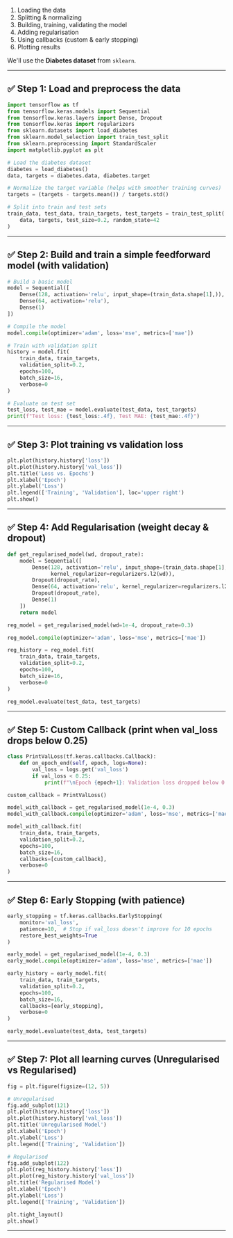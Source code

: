 
1. Loading the data
2. Splitting & normalizing
3. Building, training, validating the model
4. Adding regularisation
5. Using callbacks (custom & early stopping)
6. Plotting results

We'll use the **Diabetes dataset** from `sklearn`.

---

## ✅ Step 1: Load and preprocess the data

```python
import tensorflow as tf
from tensorflow.keras.models import Sequential
from tensorflow.keras.layers import Dense, Dropout
from tensorflow.keras import regularizers
from sklearn.datasets import load_diabetes
from sklearn.model_selection import train_test_split
from sklearn.preprocessing import StandardScaler
import matplotlib.pyplot as plt

# Load the diabetes dataset
diabetes = load_diabetes()
data, targets = diabetes.data, diabetes.target

# Normalize the target variable (helps with smoother training curves)
targets = (targets - targets.mean()) / targets.std()

# Split into train and test sets
train_data, test_data, train_targets, test_targets = train_test_split(
    data, targets, test_size=0.2, random_state=42
)
```

---

## ✅ Step 2: Build and train a simple feedforward model (with validation)

```python
# Build a basic model
model = Sequential([
    Dense(128, activation='relu', input_shape=(train_data.shape[1],)),
    Dense(64, activation='relu'),
    Dense(1)
])

# Compile the model
model.compile(optimizer='adam', loss='mse', metrics=['mae'])

# Train with validation split
history = model.fit(
    train_data, train_targets,
    validation_split=0.2,
    epochs=100,
    batch_size=16,
    verbose=0
)

# Evaluate on test set
test_loss, test_mae = model.evaluate(test_data, test_targets)
print(f"Test loss: {test_loss:.4f}, Test MAE: {test_mae:.4f}")
```

---

## ✅ Step 3: Plot training vs validation loss

```python
plt.plot(history.history['loss'])
plt.plot(history.history['val_loss'])
plt.title('Loss vs. Epochs')
plt.xlabel('Epoch')
plt.ylabel('Loss')
plt.legend(['Training', 'Validation'], loc='upper right')
plt.show()
```

---

## ✅ Step 4: Add Regularisation (weight decay & dropout)

```python
def get_regularised_model(wd, dropout_rate):
    model = Sequential([
        Dense(128, activation='relu', input_shape=(train_data.shape[1],),
              kernel_regularizer=regularizers.l2(wd)),
        Dropout(dropout_rate),
        Dense(64, activation='relu', kernel_regularizer=regularizers.l2(wd)),
        Dropout(dropout_rate),
        Dense(1)
    ])
    return model

reg_model = get_regularised_model(wd=1e-4, dropout_rate=0.3)

reg_model.compile(optimizer='adam', loss='mse', metrics=['mae'])

reg_history = reg_model.fit(
    train_data, train_targets,
    validation_split=0.2,
    epochs=100,
    batch_size=16,
    verbose=0
)

reg_model.evaluate(test_data, test_targets)
```

---

## ✅ Step 5: Custom Callback (print when val\_loss drops below 0.25)

```python
class PrintValLoss(tf.keras.callbacks.Callback):
    def on_epoch_end(self, epoch, logs=None):
        val_loss = logs.get('val_loss')
        if val_loss < 0.25:
            print(f"\nEpoch {epoch+1}: Validation loss dropped below 0.25: {val_loss:.4f}")

custom_callback = PrintValLoss()

model_with_callback = get_regularised_model(1e-4, 0.3)
model_with_callback.compile(optimizer='adam', loss='mse', metrics=['mae'])

model_with_callback.fit(
    train_data, train_targets,
    validation_split=0.2,
    epochs=100,
    batch_size=16,
    callbacks=[custom_callback],
    verbose=0
)
```

---

## ✅ Step 6: Early Stopping (with patience)

```python
early_stopping = tf.keras.callbacks.EarlyStopping(
    monitor='val_loss',
    patience=10,  # Stop if val_loss doesn't improve for 10 epochs
    restore_best_weights=True
)

early_model = get_regularised_model(1e-4, 0.3)
early_model.compile(optimizer='adam', loss='mse', metrics=['mae'])

early_history = early_model.fit(
    train_data, train_targets,
    validation_split=0.2,
    epochs=100,
    batch_size=16,
    callbacks=[early_stopping],
    verbose=0
)

early_model.evaluate(test_data, test_targets)
```

---

## ✅ Step 7: Plot all learning curves (Unregularised vs Regularised)

```python
fig = plt.figure(figsize=(12, 5))

# Unregularised
fig.add_subplot(121)
plt.plot(history.history['loss'])
plt.plot(history.history['val_loss'])
plt.title('Unregularised Model')
plt.xlabel('Epoch')
plt.ylabel('Loss')
plt.legend(['Training', 'Validation'])

# Regularised
fig.add_subplot(122)
plt.plot(reg_history.history['loss'])
plt.plot(reg_history.history['val_loss'])
plt.title('Regularised Model')
plt.xlabel('Epoch')
plt.ylabel('Loss')
plt.legend(['Training', 'Validation'])

plt.tight_layout()
plt.show()
```

---
